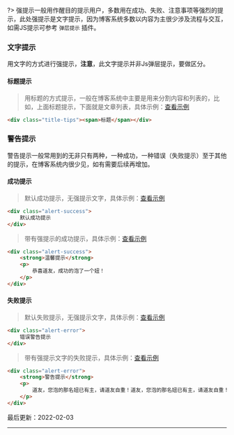 ?> 强提示一般用作醒目的提示用户，多数用在成功、失败、注意事项等强烈的提示，此处强提示是文字提示，因为博客系统多数以内容为主很少涉及流程与交互，如需JS提示可参考 `弹层提示` 插件。

### 文字提示

用文字的方式进行强提示，**注意**，此文字提示并非Js弹层提示，要做区分。

#### 标题提示

> 用标题的方式提示，一般在博客系统中主要是用来分割内容和列表的，比如，上面标题提示，下面就是文章列表，具体示例：[查看示例](http://localhost:3000/design/view.html?pageurl=http://localhost:3000/examples/component-title-tips.html)

```html
<div class="title-tips"><span>标题</span></div>
```

### 警告提示

警告提示一般常用到的无非只有两种，一种成功，一种错误（失败提示）至于其他的提示，在博客系统内很少见，如有需要后续再增加。

#### 成功提示

> 默认成功提示，无强提示文字，具体示例：[查看示例](http://localhost:3000/design/view.html?pageurl=http://localhost:3000/examples/component-alert-1.html)

```html
<div class="alert-success">
    默认成功提示
</div>
```

> 带有强提示的成功提示，具体示例：[查看示例](http://localhost:3000/design/view.html?pageurl=http://localhost:3000/examples/component-alert-2.html)

```html
<div class="alert-success">
    <strong>温馨提示</strong>
    <p>
        恭喜道友，成功的泡了一个妞！
    </p>
</div>
```

#### 失败提示

> 默认失败提示，无强提示文字，具体示例：[查看示例](http://localhost:3000/design/view.html?pageurl=http://localhost:3000/examples/component-alert-3.html)

```html
<div class="alert-error">
    错误警告提示
</div>
```

> 带有强提示文字的失败提示，具体示例：[查看示例](http://localhost:3000/design/view.html?pageurl=http://localhost:3000/examples/component-alert-4.html)

```html
<div class="alert-error">
    <strong>警告提示</strong>
    <p>
        道友，您泡的那名妞已有主，请道友自重！道友，您泡的那名妞已有主，请道友自重！道友，您泡的那名妞已有主，请道友自重！道友，您泡的那名妞已有主，请道友自重！道友，您泡的那名妞已有主，请道友自重！道友，您泡的那名妞已有主，请道友自重！道友，您泡的那名妞已有主，请道友自重！道友，您泡的那名妞已有主，请道友自重！道友，您泡的那名妞已有主，请道友自重！道友，您泡的那名妞已有主，请道友自重！道友，您泡的那名妞已有主，请道友自重！道友，您泡的那名妞已有主，请道友自重！道友，您泡的那名妞已有主，请道友自重！道友，您泡的那名妞已有主，请道友自重！道友，您泡的那名妞已有主，请道友自重！道友，您泡的那名妞已有主，请道友自重！
    </p>
</div>
```

最后更新：2022-02-03

---

